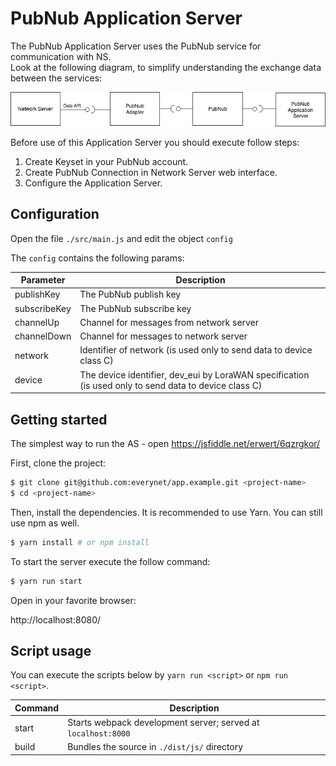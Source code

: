 # PubNub Application Server

The PubNub Application Server uses the PubNub service for communication with NS.  
Look at the following diagram, to simplify understanding the exchange data between the services:

![](/assets/pubnub.png)

Before use of this Application Server you should execute follow steps:
1. Create Keyset in your PubNub account.
2. Create PubNub Connection in Network Server web interface.
3. Configure the Application Server.

## Configuration
Open the file `./src/main.js` and edit the object `config`

The `config` contains the following params:


| Parameter    | Description                                                                                            |
|--------------|--------------------------------------------------------------------------------------------------------|
| publishKey   | The PubNub publish key                                                                                 |
| subscribeKey | The PubNub subscribe key                                                                               |
| channelUp    | Channel for messages from network server                                                               |
| channelDown  | Channel for messages to network server                                                                 |
| network      | Identifier of network (is used only to send data to device class C)                                    |
| device       | The device identifier, dev\_eui by LoraWAN specification (is used only to send data to device class C) |


## Getting started
The simplest way to run the AS  - open https://jsfiddle.net/erwert/6qzrgkor/

First, clone the project:

```bash
$ git clone git@github.com:everynet/app.example.git <project-name>
$ cd <project-name>
```

Then, install the dependencies. It is recommended to use Yarn. You can still use npm as well.

```bash
$ yarn install # or npm install
```

To start the server execute the follow command:

```bash
$ yarn run start
```

Open in your favorite browser:

http://localhost:8080/


## Script usage

You can execute the scripts below by `yarn run <script>` or `npm run <script>`.

| Command        | Description                                                   |
|----------------|---------------------------------------------------------------|
| start          | Starts webpack development server; served at `localhost:8000` |
| build          | Bundles the source in `./dist/js/` directory                  |
